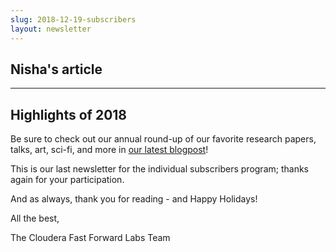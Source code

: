 ```yaml
---
slug: 2018-12-19-subscribers
layout: newsletter
---
```


## Nisha's article

---

## Highlights of 2018

Be sure to check out our annual round-up of our favorite research papers, talks, art, sci-fi, and more in [our latest blogpost](https://blog.fastforwardlabs.com/2018/12/18/highlights-2018.html)!

This is our last newsletter for the individual subscribers program; thanks again for your participation.

And as always, thank you for reading - and Happy Holidays!

All the best,

The Cloudera Fast Forward Labs Team
